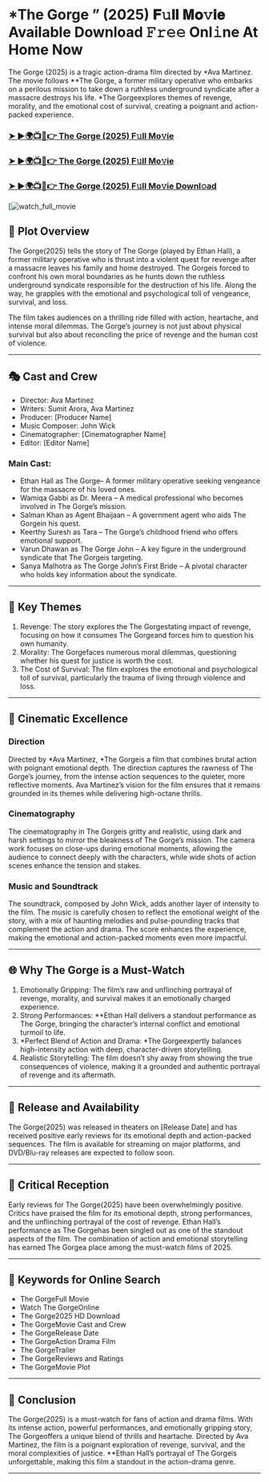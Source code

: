 # *The Gorge ” (2025) 𝐅𝚞𝐥𝐥 𝐌𝐨𝚟𝐢𝐞 Available Download 𝙵𝚛𝚎𝚎 Onl𝚒ne At Home Now

The Gorge (2025) is a tragic action-drama film directed by *Ava Martinez. The movie follows **The Gorge, a former military operative who embarks on a perilous mission to take down a ruthless underground syndicate after a massacre destroys his life. *The Gorgeexplores themes of revenge, morality, and the emotional cost of survival, creating a poignant and action-packed experience.

### [➤ ►🌍📺📱👉   The Gorge (2025) F𝚞ll Mo𝚟ie](https://rb.gy/cmuz70)

### [➤ ►🌍📺📱👉   The Gorge (2025) F𝚞ll Mo𝚟ie](https://rb.gy/cmuz70)

### [➤ ►🌍📺📱👉   The Gorge (2025) F𝚞ll Mo𝚟ie Downl𝚘ad](https://rb.gy/cmuz70)

[![watch_full_movie](https://media.themoviedb.org/t/p/w220_and_h330_face/cG7m6fmMFykDsXXAXrlZ7IhBj4L.jpg)

## 📖 Plot Overview

The Gorge(2025) tells the story of The Gorge (played by Ethan Hall), a former military operative who is thrust into a violent quest for revenge after a massacre leaves his family and home destroyed. The Gorgeis forced to confront his own moral boundaries as he hunts down the ruthless underground syndicate responsible for the destruction of his life. Along the way, he grapples with the emotional and psychological toll of vengeance, survival, and loss.

The film takes audiences on a thrilling ride filled with action, heartache, and intense moral dilemmas. The Gorge’s journey is not just about physical survival but also about reconciling the price of revenge and the human cost of violence.

---

## 🎭 Cast and Crew

- Director: Ava Martinez  
- Writers: Sumit Arora, Ava Martinez  
- Producer: [Producer Name]  
- Music Composer: John Wick  
- Cinematographer: [Cinematographer Name]  
- Editor: [Editor Name]  

### Main Cast:

- Ethan Hall as The Gorge– A former military operative seeking vengeance for the massacre of his loved ones.  
- Wamiqa Gabbi as Dr. Meera – A medical professional who becomes involved in The Gorge’s mission.  
- Salman Khan as Agent Bhaijaan – A government agent who aids The Gorgein his quest.  
- Keerthy Suresh as Tara – The Gorge’s childhood friend who offers emotional support.  
- Varun Dhawan as The Gorge John – A key figure in the underground syndicate that The Gorgeis targeting.  
- Sanya Malhotra as The Gorge John’s First Bride – A pivotal character who holds key information about the syndicate.

---

## 🌟 Key Themes

1. Revenge: The story explores the The Gorgestating impact of revenge, focusing on how it consumes The Gorgeand forces him to question his own humanity.  
2. Morality: The Gorgefaces numerous moral dilemmas, questioning whether his quest for justice is worth the cost.  
3. The Cost of Survival: The film explores the emotional and psychological toll of survival, particularly the trauma of living through violence and loss.

---

## 🎥 Cinematic Excellence

### Direction  
Directed by *Ava Martinez, *The Gorgeis a film that combines brutal action with poignant emotional depth. The direction captures the rawness of The Gorge’s journey, from the intense action sequences to the quieter, more reflective moments. Ava Martinez’s vision for the film ensures that it remains grounded in its themes while delivering high-octane thrills.

### Cinematography  
The cinematography in The Gorgeis gritty and realistic, using dark and harsh settings to mirror the bleakness of The Gorge’s mission. The camera work focuses on close-ups during emotional moments, allowing the audience to connect deeply with the characters, while wide shots of action scenes enhance the tension and stakes.

### Music and Soundtrack  
The soundtrack, composed by John Wick, adds another layer of intensity to the film. The music is carefully chosen to reflect the emotional weight of the story, with a mix of haunting melodies and pulse-pounding tracks that complement the action and drama. The score enhances the experience, making the emotional and action-packed moments even more impactful.

---

## 🌐 Why The Gorge is a Must-Watch

1. Emotionally Gripping: The film’s raw and unflinching portrayal of revenge, morality, and survival makes it an emotionally charged experience.  
2. Strong Performances: **Ethan Hall delivers a standout performance as The Gorge, bringing the character’s internal conflict and emotional turmoil to life.  
3. *Perfect Blend of Action and Drama: *The Gorgeexpertly balances high-intensity action with deep, character-driven storytelling.  
4. Realistic Storytelling: The film doesn’t shy away from showing the true consequences of violence, making it a grounded and authentic portrayal of revenge and its aftermath.

---

## 📅 Release and Availability

The Gorge(2025) was released in theaters on [Release Date] and has received positive early reviews for its emotional depth and action-packed sequences. The film is available for streaming on major platforms, and DVD/Blu-ray releases are expected to follow soon.

---

## 📝 Critical Reception

Early reviews for The Gorge(2025) have been overwhelmingly positive. Critics have praised the film for its emotional depth, strong performances, and the unflinching portrayal of the cost of revenge. Ethan Hall’s performance as The Gorgehas been singled out as one of the standout aspects of the film. The combination of action and emotional storytelling has earned The Gorgea place among the must-watch films of 2025.

---

## 🔑 Keywords for Online Search

- The GorgeFull Movie  
- Watch The GorgeOnline  
- The Gorge2025 HD Download  
- The GorgeMovie Cast and Crew  
- The GorgeRelease Date  
- The GorgeAction Drama Film  
- The GorgeTrailer  
- The GorgeReviews and Ratings  
- The GorgeMovie Plot  

---

## 📢 Conclusion

The Gorge(2025) is a must-watch for fans of action and drama films. With its intense action, powerful performances, and emotionally gripping story, The Gorgeoffers a unique blend of thrills and heartache. Directed by Ava Martinez, the film is a poignant exploration of revenge, survival, and the moral complexities of justice. **Ethan Hall’s portrayal of The Gorgeis unforgettable, making this film a standout in the action-drama genre.

---
